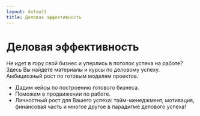 ```yaml
---
layout: default
title: Деловая эффективность
---
```


# Деловая эффективность

Не идет в гору свой бизнес и уперлись в потолок успеха на работе? Здесь Вы найдете материалы и курсы по деловому успеху. Амбициозный рост по готовым моделям проектов.

* Дадим кейсы по построению готового бизнеса.
* Поможем в продвижении по работе.
* Личностный рост для Вашего успеха: тайм-менеджмент, мотивация, финансовая часть и многое другое в парадигме делового успеха!